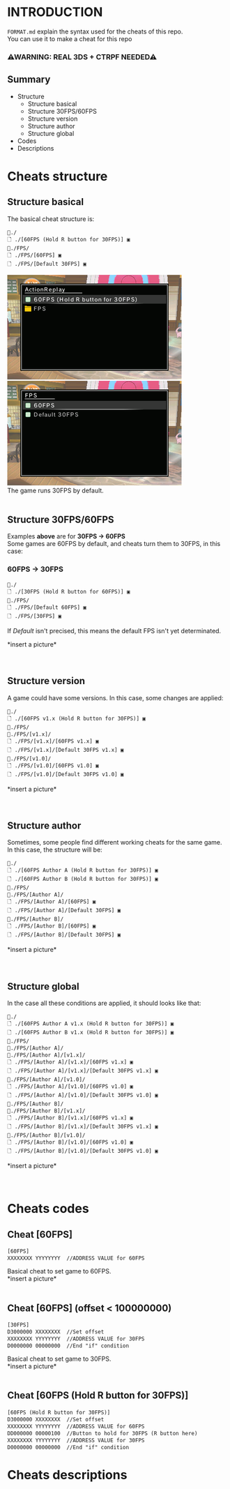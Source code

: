 # INTRODUCTION
`FORMAT.md` explain the syntax used for the cheats of this repo.<br>
You can use it to make a cheat for this repo<br>

### ⚠WARNING: **REAL 3DS + CTRPF NEEDED**⚠<br>

## Summary

* Structure
  * Structure basical
  * Structure 30FPS/60FPS
  * Structure version
  * Structure author
  * Structure global
* Codes
* Descriptions

# Cheats structure

## Structure basical
The basical cheat structure is:
```
📁./
🗋 ./[60FPS (Hold R button for 30FPS)] ▣
📁./FPS/
🗋 ./FPS/[60FPS] ▣
🗋 ./FPS/[Default 30FPS] ▣
```
![CTRPF Pokemon Sun/Moon Demo 1](https://github.com/Reshiban/60FPS-AR-CHEATS-3DS/raw/Reshiban-wave-adds-2/docs/img/CTRPF_basical_up_1.bmp) ![CTRPF Pokemon Sun/Moon Demo 2](https://github.com/Reshiban/60FPS-AR-CHEATS-3DS/raw/Reshiban-wave-adds-2/docs/img/CTRPF_basical_up_2.bmp)<br>
The game runs 30FPS by default.<br>
<br>

## Structure 30FPS/60FPS
Examples **above** are for **30FPS -> 60FPS**<br>
Some games are 60FPS by default, and cheats turn them to 30FPS, in this case:
### 60FPS -> 30FPS
```
📁./
🗋 ./[30FPS (Hold R button for 60FPS)] ▣
📁./FPS/
🗋 ./FPS/[Default 60FPS] ▣
🗋 ./FPS/[30FPS] ▣
```
If _Default_ isn't precised, this means the default FPS isn't yet determinated.

\*insert a picture\*<br>
<br><br>

## Structure version
A game could have some versions. In this case, some changes are applied:
```
📁./
🗋 ./[60FPS v1.x (Hold R button for 30FPS)] ▣
📁./FPS/
📁./FPS/[v1.x]/
🗋 ./FPS/[v1.x]/[60FPS v1.x] ▣
🗋 ./FPS/[v1.x]/[Default 30FPS v1.x] ▣
📁./FPS/[v1.0]/
🗋 ./FPS/[v1.0]/[60FPS v1.0] ▣
🗋 ./FPS/[v1.0]/[Default 30FPS v1.0] ▣
```

\*insert a picture\*<br>
<br><br>

## Structure author
Sometimes, some people find different working cheats for the same game.<br>
In this case, the structure will be:
```
📁./
🗋 ./[60FPS Author A (Hold R button for 30FPS)] ▣
🗋 ./[60FPS Author B (Hold R button for 30FPS)] ▣
📁./FPS/
📁./FPS/[Author A]/
🗋 ./FPS/[Author A]/[60FPS] ▣
🗋 ./FPS/[Author A]/[Default 30FPS] ▣
📁./FPS/[Author B]/
🗋 ./FPS/[Author B]/[60FPS] ▣
🗋 ./FPS/[Author B]/[Default 30FPS] ▣
```

\*insert a picture\*<br>
<br><br>

## Structure global
In the case all these conditions are applied, it should looks like that:
```
📁./
🗋 ./[60FPS Author A v1.x (Hold R button for 30FPS)] ▣
🗋 ./[60FPS Author B v1.x (Hold R button for 30FPS)] ▣
📁./FPS/
📁./FPS/[Author A]/
📁./FPS/[Author A]/[v1.x]/
🗋 ./FPS/[Author A]/[v1.x]/[60FPS v1.x] ▣
🗋 ./FPS/[Author A]/[v1.x]/[Default 30FPS v1.x] ▣
📁./FPS/[Author A]/[v1.0]/
🗋 ./FPS/[Author A]/[v1.0]/[60FPS v1.0] ▣
🗋 ./FPS/[Author A]/[v1.0]/[Default 30FPS v1.0] ▣
📁./FPS/[Author B]/
📁./FPS/[Author B]/[v1.x]/
🗋 ./FPS/[Author B]/[v1.x]/[60FPS v1.x] ▣
🗋 ./FPS/[Author B]/[v1.x]/[Default 30FPS v1.x] ▣
📁./FPS/[Author B]/[v1.0]/
🗋 ./FPS/[Author B]/[v1.0]/[60FPS v1.0] ▣
🗋 ./FPS/[Author B]/[v1.0]/[Default 30FPS v1.0] ▣
```

\*insert a picture\*<br>
<br><br>

# Cheats codes

## Cheat [60FPS]
```
[60FPS]
XXXXXXXX YYYYYYYY  //ADDRESS VALUE for 60FPS
```
Basical cheat to set game to 60FPS.<br>
\*insert a picture\*<br><br>

## Cheat [60FPS] (offset < 100000000)
```
[30FPS]
D3000000 XXXXXXXX  //Set offset
XXXXXXXX YYYYYYYY  //ADDRESS VALUE for 30FPS
D0000000 00000000  //End "if" condition
```
Basical cheat to set game to 30FPS.<br>
\*insert a picture\*<br><br>

## Cheat [60FPS (Hold R button for 30FPS)]
```
[60FPS (Hold R button for 30FPS)]
D3000000 XXXXXXXX  //Set offset
XXXXXXXX YYYYYYYY  //ADDRESS VALUE for 60FPS
DD000000 00000100  //Button to hold for 30FPS (R button here)
XXXXXXXX YYYYYYYY  //ADDRESS VALUE for 30FPS
D0000000 00000000  //End "if" condition
```


# Cheats descriptions

##
